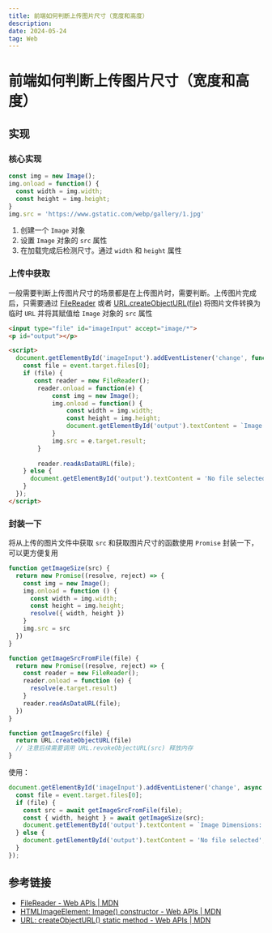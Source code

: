 ```yaml
---
title: 前端如何判断上传图片尺寸（宽度和高度）
description: 
date: 2024-05-24
tag: Web
---
```


# 前端如何判断上传图片尺寸（宽度和高度）

## 实现

### 核心实现

```javascript
const img = new Image();
img.onload = function() {
  const width = img.width;
  const height = img.height;
}
img.src = 'https://www.gstatic.com/webp/gallery/1.jpg'
```

1. 创建一个 `Image` 对象
2. 设置 `Image` 对象的 `src` 属性
3. 在加载完成后检测尺寸。通过 `width` 和 `height` 属性

### 上传中获取

一般需要判断上传图片尺寸的场景都是在上传图片时，需要判断。上传图片完成后，只需要通过 [FileReader](https://developer.mozilla.org/en-US/docs/Web/API/FileReader) 或者 [URL.createObjectURL(file)](https://developer.mozilla.org/en-US/docs/Web/API/URL/createObjectURL_static) 将图片文件转换为临时 `URL` 并将其赋值给 `Image` 对象的 `src` 属性

```html
<input type="file" id="imageInput" accept="image/*">
<p id="output"></p>

<script>
  document.getElementById('imageInput').addEventListener('change', function (event) {
    const file = event.target.files[0];
    if (file) {
       const reader = new FileReader();
        reader.onload = function(e) {
            const img = new Image();
            img.onload = function() {
                const width = img.width;
                const height = img.height;
                document.getElementById('output').textContent = `Image Dimensions: ${width} x ${height}`;
            }
            img.src = e.target.result;
        }
  
        reader.readAsDataURL(file);
    } else {
      document.getElementById('output').textContent = 'No file selected';
    }
  });
</script>
```

### 封装一下

将从上传的图片文件中获取 `src` 和获取图片尺寸的函数使用  `Promise` 封装一下，可以更方便复用

```javascript
function getImageSize(src) {
  return new Promise((resolve, reject) => {
    const img = new Image();
    img.onload = function () {
      const width = img.width;
      const height = img.height;
      resolve({ width, height })
    }
    img.src = src
  })
}

function getImageSrcFromFile(file) {
  return new Promise((resolve, reject) => {
    const reader = new FileReader();
    reader.onload = function (e) {
      resolve(e.target.result)
    }
    reader.readAsDataURL(file);
  })
}

function getImageSrc(file) {
  return URL.createObjectURL(file)
  // 注意后续需要调用 URL.revokeObjectURL(src) 释放内存
}
```

使用：

```javascript
document.getElementById('imageInput').addEventListener('change', async function (event) {
  const file = event.target.files[0];
  if (file) {
    const src = await getImageSrcFromFile(file);
    const { width, height } = await getImageSize(src);
    document.getElementById('output').textContent = `Image Dimensions: ${width} x ${height}`;
  } else {
    document.getElementById('output').textContent = 'No file selected';
  }
});
```

## 参考链接

- [FileReader - Web APIs | MDN](https://developer.mozilla.org/en-US/docs/Web/API/FileReader)
- [HTMLImageElement: Image() constructor - Web APIs | MDN](https://developer.mozilla.org/en-US/docs/Web/API/HTMLImageElement/Image)
- [URL: createObjectURL() static method - Web APIs | MDN](https://developer.mozilla.org/en-US/docs/Web/API/URL/createObjectURL_static)
